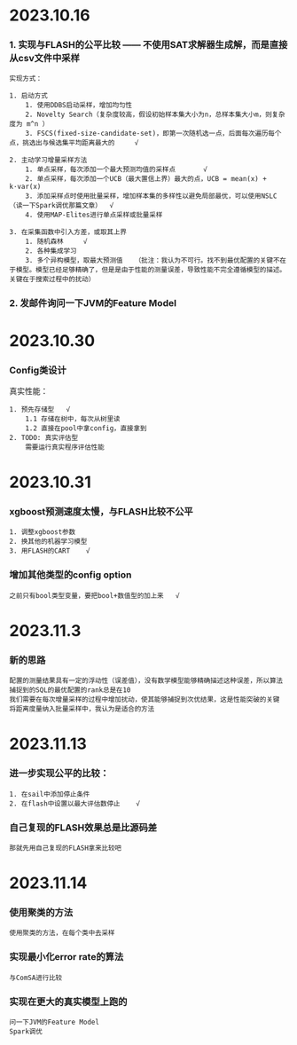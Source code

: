 # 2023.10.16

### 1. 实现与FLASH的公平比较 —— 不使用SAT求解器生成解，而是直接从csv文件中采样

    实现方式：

    1. 启动方式
        1. 使用DDBS启动采样，增加均匀性
        2. Novelty Search（复杂度较高，假设初始样本集大小为n，总样本集大小m，则复杂度为 m^n ）
        3. FSCS(fixed-size-candidate-set)，即第一次随机选一点，后面每次遍历每个点，挑选出与候选集平均距离最大的     √

    2. 主动学习增量采样方法
        1. 单点采样，每次添加一个最大预测均值的采样点       √
        2. 单点采样，每次添加一个UCB（最大置信上界）最大的点，UCB = mean(x) + k·var(x)
        3. 添加采样点时使用批量采样，增加样本集的多样性以避免局部最优，可以使用NSLC（读一下Spark调优那篇文章）  √
        4. 使用MAP-Elites进行单点采样或批量采样

    3. 在采集函数中引入方差，或取其上界
        1. 随机森林     √
        2. 各种集成学习
        3. 多个异构模型，取最大预测值   （批注：我认为不可行。找不到最优配置的关键不在于模型。模型已经足够精确了，但是是由于性能的测量误差，导致性能不完全遵循模型的描述。关键在于搜索过程中的扰动）

### 2. 发邮件询问一下JVM的Feature Model  
    

# 2023.10.30

### Config类设计

真实性能：

    1. 预先存储型   √
        1.1 存储在树中，每次从树里读
        1.2 直接在pool中拿config，直接拿到
    2. TODO: 真实评估型 
        需要运行真实程序评估性能

# 2023.10.31

### xgboost预测速度太慢，与FLASH比较不公平

    1. 调整xgboost参数
    2. 换其他的机器学习模型
    3. 用FLASH的CART    √

### 增加其他类型的config option

    之前只有bool类型变量，要把bool+数值型的加上来   √

# 2023.11.3

### 新的思路

    配置的测量结果具有一定的浮动性（误差值），没有数学模型能够精确描述这种误差，所以算法捕捉到的SQL的最优配置的rank总是在10  
    我们需要在每次增量采样的过程中增加扰动，使其能够捕捉到次优结果，这是性能突破的关键  
    将距离度量纳入批量采样中，我认为是适合的方法

# 2023.11.13

### 进一步实现公平的比较：

    1. 在sail中添加停止条件
    2. 在flash中设置以最大评估数停止    √

### 自己复现的FLASH效果总是比源码差

    那就先用自己复现的FLASH拿来比较吧

# 2023.11.14

### 使用聚类的方法

    使用聚类的方法，在每个类中去采样

### 实现最小化error rate的算法

    与ComSA进行比较

### 实现在更大的真实模型上跑的

    问一下JVM的Feature Model
    Spark调优